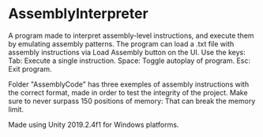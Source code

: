 # AssemblyInterpreter
A program made to interpret assembly-level instructions, and execute them by emulating assembly patterns.
The program can load a .txt file with assembly instructions via Load Assembly button on the UI.
Use the keys:
    Tab:    Execute a single instruction.
    Space:  Toggle autoplay of program.
    Esc:    Exit program.

Folder "AssemblyCode" has three exemples of assembly instructions with the correct format, made in order to
test the integrity of the project. Make sure to never surpass 150 positions of memory: That can break the memory
limit.

Made using Unity 2019.2.4f1 for Windows platforms.

